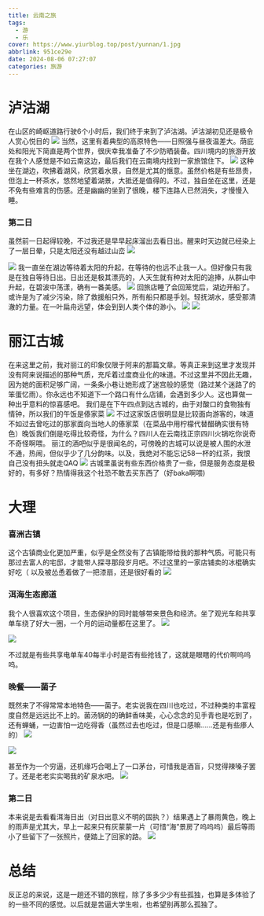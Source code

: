```yaml
---
title: 云南之旅
tags:
  - 游
  - 乐
cover: https://www.yiurblog.top/post/yunnan/1.jpg
abbrlink: 951ce29e
date: 2024-08-06 07:27:07
categories: 旅游
---
```

# 泸沽湖
在山区的崎岖道路行驶6个小时后，我们终于来到了泸沽湖。泸沽湖初见还是极令人赏心悦目的
 ![](https://www.yiurblog.top/post/yunnan/1.jpg)
当然，这里有着典型的高原特色——日照强与昼夜温差大。荫庇处和阳光下简直是两个世界，很庆幸我准备了不少防晒装备。四川境内的旅游开放在我个人感觉是不如云南这边，最后我们在云南境内找到一家旅馆住下。
 ![](https://www.yiurblog.top/post/yunnan/3.jpg) 
这种坐在湖边，吹拂着湖风，欣赏着水景，自然是尤其的惬意。虽然价格是有些昂贵，但泡上一杯茶水，悠然地望着湖景，大抵还是值得的。不过，独自坐在这里，还是不免有些难言的伤感。还是幽幽的坐到了很晚，楼下连路人已然消失，才慢慢入睡。

### 第二日
虽然前一日起得较晚，不过我还是早早起床溜出去看日出。醒来时天边就已经染上了一层日晕，只是太阳还没有越过山峦
![](https://www.yiurblog.top/post/yunnan/2.jpg)

![](https://www.yiurblog.top/post/yunnan/4.jpg) 
我一直坐在湖边等待着太阳的升起，在等待的也远不止我一人。但好像只有我是在独自等待日出。日出还是极其漂亮的，人天生就有种对太阳的追捧，从群山中升起，在碧波中荡漾，确有一番美感。
![](https://www.yiurblog.top/post/yunnan/5.jpg)
回旅店睡了会回笼觉后，湖边开船了。或许是为了减少污染，除了救援船只外，所有船只都是手划。轻抚湖水，感受那清澈的力量。在一叶扁舟远望，体会到到人类个体的渺小。
![](https://www.yiurblog.top/post/yunnan/6.jpg)
![](https://www.yiurblog.top/post/yunnan/7.jpg)

# 丽江古城
在来这里之前，我对丽江的印象仅限于阿来的那篇文章。等真正来到这里才发现并没有阿来说描述的那种气质，充斥着过度商业化的味道。不过这里并不因此无趣，因为她的面积足够广阔，一条条小巷让她形成了迷宫般的感觉（路过某个迷路了的笨蛋忆雨）。你永远也不知道下一个路口有什么店铺，会遇到多少人。这也算做一种出乎意料的惊喜感吧。
我们是在下午四点到达古城的，由于对酸口的食物独有情钟，所以我们的午饭是傣家菜
![](https://www.yiurblog.top/post/yunnan/8.jpg)
不过这家饭店很明显是比较面向游客的，味道不如过去曾吃过的那家面向当地人的傣家菜（在菜品中用柠檬代替醋确实很有特色）晚饭我们倒是吃得比较奇怪，为什么？四川人在云南找正宗四川火锅吃你说奇不奇怪啊喂。
丽江的酒吧似乎是很闻名的，可傍晚的古城可以说是被人围的水泄不通，热闹，但似乎少了几分韵味。以及，我绝对不能忘记58一杯的红茶，我恨自己没有扭头就走QAQ
![](https://www.yiurblog.top/post/yunnan/9.jpg)
古城里虽说有些东西价格贵了一些，但是服务态度是极好的，有多好？热情得我这个社恐不敢去买东西了（好baka啊喂)

# 大理
### 喜洲古镇
这个古镇商业化更加严重，似乎是全然没有了古镇能带给我的那种气质。可能只有那过去富人的宅邸，才能带人探寻那段岁月吧。不过这里的一家店铺卖的冰棍确实好吃（
以及被怂恿着做了一把漆扇，还是很好看的
![](https://www.yiurblog.top/post/yunnan/10.jpg)

### 洱海生态廊道
我个人很喜欢这个项目，生态保护的同时能够带来景色和经济。坐了观光车和共享单车绕了好大一圈，一个月的运动量都在这里了。
![](https://www.yiurblog.top/post/yunnan/11.jpg)

![](https://www.yiurblog.top/post/yunnan/12.jpg)

不过就是有些共享电单车40每半小时是否有些抢钱了，这就是眼瞎的代价啊呜呜呜。

### 晚餐——菌子
既然来了不得常常本地特色——菌子。老实说我在四川也吃过，不过种类的丰富程度自然是远远比不上的。菌汤锅的的确鲜香味美，心心念念的见手青也是吃到了，还有蝉蛹，一边害怕一边吃得香（虽然过去也吃过，但是口感嘛......还是有些瘆人的）
![](https://www.yiurblog.top/post/yunnan/13.jpg)

![](https://www.yiurblog.top/post/yunnan/14.jpg)

甚至作为一个穷逼，还机缘巧合喝上了一口茅台，可惜我是酒盲，只觉得辣嗓子罢了。还是老老实实喝我的矿泉水吧。
![](https://www.yiurblog.top/post/yunnan/15.jpg)

### 第二日
本来说是去看看洱海日出（对日出意义不明的固执？）结果遇上了暴雨黄色，晚上的雨声是尤其大，早上一起来只有灰蒙蒙一片（可惜“海”景房了呜呜呜）最后等雨小了些留下了一张照片，便踏上了回家的路。
![](https://www.yiurblog.top/post/yunnan/16.jpg)
# 总结
反正总的来说，这是一趟还不错的旅程，除了多多少少有些孤独，也算是多体验了的一些不同的感觉。以后就是苦逼大学生啦，也希望别再那么孤独了。